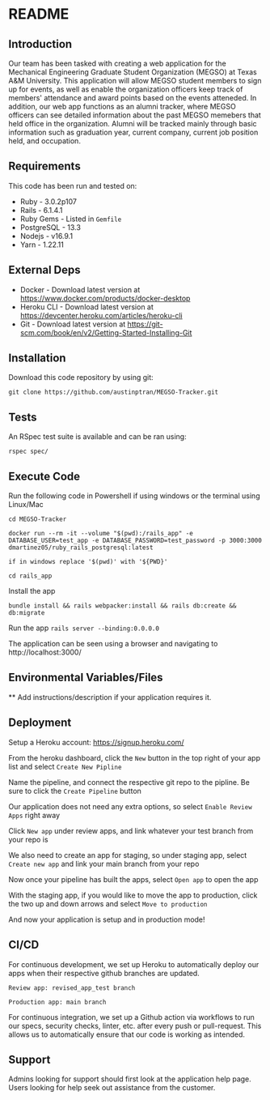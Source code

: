 # README

## Introduction ##

Our team has been tasked with creating a web application for the Mechanical Engineering Graduate Student Organization (MEGSO) at 
Texas A&M University. This application will allow MEGSO student members to sign up for events, as well as enable the organization officers keep track of members' attendance and award points based on the events atteneded. In addition, our web app functions as an alumni tracker, where MEGSO officers can see detailed information about the past MEGSO memebers that held office in the organization. Alumni will be tracked mainly through basic information such as graduation year, current company, current job position held, and occupation. 


## Requirements ##

This code has been run and tested on:

* Ruby - 3.0.2p107
* Rails - 6.1.4.1
* Ruby Gems - Listed in `Gemfile`
* PostgreSQL - 13.3 
* Nodejs - v16.9.1
* Yarn - 1.22.11


## External Deps  ##

* Docker - Download latest version at https://www.docker.com/products/docker-desktop
* Heroku CLI - Download latest version at https://devcenter.heroku.com/articles/heroku-cli
* Git - Download latest version at https://git-scm.com/book/en/v2/Getting-Started-Installing-Git

## Installation ##

Download this code repository by using git:

 `git clone https://github.com/austinptran/MEGSO-Tracker.git`


## Tests ##

An RSpec test suite is available and can be ran using:

  `rspec spec/`

## Execute Code ##

Run the following code in Powershell if using windows or the terminal using Linux/Mac

  `cd MEGSO-Tracker`

  `docker run --rm -it --volume "$(pwd):/rails_app" -e DATABASE_USER=test_app -e DATABASE_PASSWORD=test_password -p 3000:3000 dmartinez05/ruby_rails_postgresql:latest`
  
  `if in windows replace '$(pwd)' with '${PWD}'`

  `cd rails_app`

Install the app

  `bundle install && rails webpacker:install && rails db:create && db:migrate`

Run the app
  `rails server --binding:0.0.0.0`

The application can be seen using a browser and navigating to http://localhost:3000/

## Environmental Variables/Files ##

** Add instructions/description if your application requires it.

## Deployment ##

Setup a Heroku account: https://signup.heroku.com/

From the heroku dashboard, click the `New` button in the top right of your app list and select `Create New Pipline`

Name the pipeline, and connect the respective git repo to the pipline. Be sure to click the `Create Pipeline` button

Our application does not need any extra options, so select `Enable Review Apps` right away

Click `New app` under review apps, and link whatever your test branch from your repo is

We also need to create an app for staging, so under staging app, select `Create new app` and link your main branch from your repo

Now once your pipeline has built the apps, select `Open app` to open the app

With the staging app, if you would like to move the app to production, click the two up and down arrows and select `Move to production`

And now your application is setup and in production mode!


## CI/CD ##

For continuous development, we set up Heroku to automatically deploy our apps when their respective github branches are updated.

  `Review app: revised_app_test branch`

  `Production app: main branch`

For continuous integration, we set up a Github action via workflows to run our specs, security checks, linter, etc. after every push or pull-request. This allows us to automatically ensure that our code is working as intended.

## Support ##

Admins looking for support should first look at the application help page.
Users looking for help seek out assistance from the customer.

